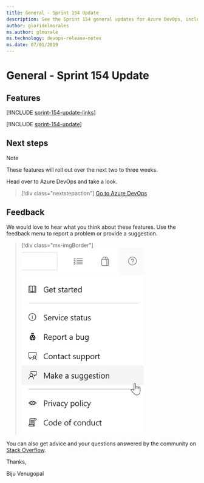 ```yaml
---
title: General - Sprint 154 Update
description: See the Sprint 154 general updates for Azure DevOps, including next steps.
author: gloridelmorales
ms.author: glmorale
ms.technology: devops-release-notes
ms.date: 07/01/2019
---
```


# General - Sprint 154 Update

## Features

[!INCLUDE [sprint-154-update-links](../includes/general/sprint-154-update-links.md)]

[!INCLUDE [sprint-154-update](../includes/general/sprint-154-update.md)]

## Next steps

> [!NOTE]
> These features will roll out over the next two to three weeks.

Head over to Azure DevOps and take a look.

> [!div class="nextstepaction"]
> [Go to Azure DevOps](https://go.microsoft.com/fwlink/?LinkId=307137&campaign=o~msft~docs~product-vsts~release-notes)

## Feedback

We would love to hear what you think about these features. Use the feedback menu to report a problem or provide a suggestion.

> [!div class="mx-imgBorder"]
> ![Make a suggestion](../../media/make-a-suggestion.png)

You can also get advice and your questions answered by the community on [Stack Overflow](https://stackoverflow.com/questions/tagged/azure-devops).

Thanks,

Biju Venugopal
